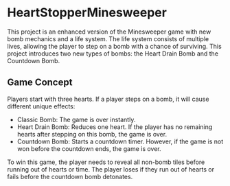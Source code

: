 # HeartStopperMinesweeper
This project is an enhanced version of the Minesweeper game with new bomb mechanics and a life system. The life system consists of multiple lives, allowing the player to step on a bomb with a chance of surviving.  This project introduces two new types of bombs: the Heart Drain Bomb and the Countdown Bomb.

## Game Concept
Players start with three hearts. If a player steps on a bomb, it will cause different unique effects:
- Classic Bomb: The game is over instantly.
- Heart Drain Bomb: Reduces one heart. If the player has no remaining hearts after stepping on this bomb, the game is over.
- Countdown Bomb: Starts a countdown timer. However, if the game is not won before the countdown ends, the game is over.

To win this game, the player needs to reveal all non-bomb tiles before running out of hearts or time. The player loses if they run out of hearts or fails before the countdown bomb detonates.
